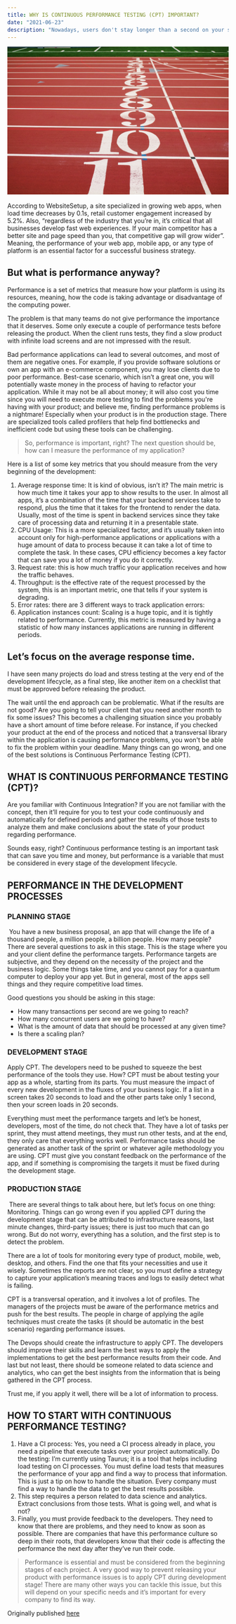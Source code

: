 ```yaml
---
title: WHY IS CONTINUOUS PERFORMANCE TESTING (CPT) IMPORTANT?
date: "2021-06-23"
description: "Nowadays, users don't stay longer than a second on your site and that's why checking your site's performance has become a game changer. Learn how to implement continuous performance testing to obtain outstanding results and decrease your website's bounce rate."
---
```


![Kolleen Gladden - Unsplash](./kolleen-gladden-unsplash.jpg)

According to WebsiteSetup, a site specialized in growing web apps, when load time decreases by 0.1s, retail customer engagement increased by 5.2%.  Also, “regardless of the industry that you’re in, it’s critical that all businesses develop fast web experiences. If your main competitor has a better site and page speed than you, that competitive gap will grow wider”. Meaning, the performance of your web app, mobile app, or any type of platform is an essential factor for a successful business strategy.

## But what is performance anyway?

Performance is a set of metrics that measure how your platform is using its resources, meaning, how the code is taking advantage or disadvantage of the computing power.  

The problem is that many teams do not give performance the importance that it deserves. Some only execute a couple of performance tests before releasing the product. When the client runs tests, they find a slow product with infinite load screens and are not impressed with the result.  

Bad performance applications can lead to several outcomes, and most of them are negative ones. For example, if you provide software solutions or own an app with an e-commerce component, you may lose clients due to poor performance. Best-case scenario, which isn’t a great one, you will potentially waste money in the process of having to refactor your application. While it may not be all about money; it will also cost you time since you will need to execute more testing to find the problems you're having with your product; and believe me, finding performance problems is a nightmare! Especially when your product is in the production stage. There are specialized tools called profilers that help find bottlenecks and inefficient code but using these tools can be challenging.

> So, performance is important, right? The next question should be, how can I measure the performance of my application?  

Here is a list of some key metrics that you should measure from the very beginning of the development:

1. Average response time: It is kind of obvious, isn’t it? The main metric is how much time it takes your app to show results to the user. In almost all apps, it’s a combination of the time that your backend services take to respond, plus the time that it takes for the frontend to render the data. Usually, most of the time is spent in  backend services since they take care of processing data and returning it in a presentable state.
2. CPU Usage: This is a more specialized factor, and it’s usually taken into account only for high-performance applications or applications with a huge amount of data to process because it can take a lot of time to complete the task. In these cases, CPU efficiency becomes a key factor that can save you a lot of money if you do it correctly.
3. Request rate: this is how much traffic your application receives and how the traffic behaves.
4. Throughput: is the effective rate of the request processed by the system, this is an important metric, one that tells  if your system is degrading.
5. Error rates: there are 3 different ways to track application errors:
6. Application instances count: Scaling is a huge topic, and it is tightly related to performance. Currently, this metric is measured by having a statistic of how many instances  applications are running in different periods.
‍
## Let’s focus on the average response time.  

I have seen many projects do load and stress testing at the very end of the development lifecycle, as a final step, like another item on a checklist that must be approved before releasing the product.  

‍The wait until the end approach can be problematic. What if the results are not good? Are you going to tell your client that you need another month to fix some issues? This becomes a challenging situation since you probably have a short amount of time before release. For instance, if you checked your product at the end of the process and noticed that a transversal library within the application is causing performance problems, you won't be able to fix the problem within your deadline. Many things can go wrong, and one of the best solutions is Continuous Performance Testing (CPT).

## WHAT IS CONTINUOUS PERFORMANCE TESTING (CPT)?

Are you familiar with Continuous Integration? If you are not familiar with the concept, then it’ll require for you to test your code continuously and automatically for defined periods and gather the results of those tests to analyze them and make conclusions about the state of your product regarding performance.

Sounds easy, right? Continuous performance testing is an important task that can save you time and money, but performance is a variable that must be considered in every stage of the development lifecycle.

## PERFORMANCE IN THE DEVELOPMENT PROCESSES

### PLANNING STAGE
‍
You have a new business proposal, an app that will change the life of a thousand people, a million people, a billion people. How many people? There are several questions to ask in this stage. This is the stage where you and your client define the performance targets. Performance targets are subjective, and they depend on the necessity of the project and the business logic. Some things take time, and you cannot pay for a quantum computer to deploy your app yet. But in general, most of the apps sell things and they require competitive load times.

Good questions you should be asking in this stage:

- How many transactions per second are we going to reach?
- How many concurrent users are we going to have?
- What is the amount of data that should be processed at any given time?
- Is there a scaling plan?

### DEVELOPMENT STAGE

‍Apply CPT. The developers need to be pushed to squeeze the best performance of the tools they use. How? CPT must be about testing your app as a whole, starting from its parts. You must measure the impact of every new development in the fluxes of your business logic. If a list in a screen takes 20 seconds to load and the other parts take only 1 second, then your screen loads in 20 seconds.

Everything must meet the performance targets and let’s be honest, developers, most of the time, do not check that. They have a lot of tasks per sprint, they must attend meetings, they must run other tests, and at the end, they only care that everything works well. Performance tasks should be generated as another task of the sprint or whatever agile methodology you are using. CPT must give you constant feedback on the performance of the app, and if something is compromising the targets it must be fixed during the development stage.

### PRODUCTION STAGE
‍
There are several things to talk about here, but let’s focus on one thing: Monitoring. Things can go wrong even if you applied CPT during the development stage that can be attributed to infrastructure reasons, last minute changes, third-party issues; there is just too much that can go wrong. But do not worry, everything has a solution, and the first step is to detect the problem.

There are a lot of tools for monitoring every type of product, mobile, web, desktop, and others. Find the one that fits your necessities and use it wisely. Sometimes the reports are not clear, so you must define a strategy to capture your application’s meaning traces and logs to easily detect what is failing.

CPT is a transversal operation, and it involves a lot of profiles. The managers of the projects must be aware of the performance metrics and push for the best results. The people in charge of applying the agile techniques must create the tasks (it should be automatic in the best scenario) regarding performance issues.  

The Devops should create the infrastructure to apply CPT. The developers should improve their skills and learn the best ways to apply the implementations to get the best performance results from their code. And last but not least, there should be someone related to data science and analytics, who can get the best insights from the information that is being gathered in the CPT process.  

Trust me, if you apply it well, there will be a lot of information to process.  

## HOW TO START WITH CONTINUOUS PERFORMANCE TESTING?

1. Have a CI process: Yes, you need a CI process already in place, you need a pipeline that execute tasks over your project automatically. Do the testing: I’m currently using Taurus; it is a tool that helps including load testing on CI processes. You must define load tests that measures the performance of your app and find a way to process that information. This is just a tip on how to handle the situation. Every company must find a way to handle the data to get the best results possible.
2. This step requires a person related to data science and analytics. Extract conclusions from those tests. What is going well, and what is not?
3. Finally, you must provide feedback to the developers. They need to know that there are problems, and they need to know as soon as possible. There are companies that have this performance culture so deep in their roots, that developers know that their code is affecting the performance the next day after they’ve run their code.

> Performance is essential and must be considered from the beginning stages of each project. A very good way to prevent releasing your product with performance issues is to apply CPT during development stage! There are many other ways you can tackle this issue, but this will depend on your specific needs and it’s important for every company to find its way.

Originally published [here](https://www.leangroup.com/blog/why-is-continuous-performance-testing-cpt-important)